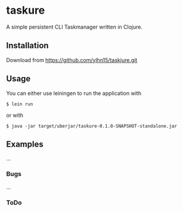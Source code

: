 # taskure
A simple persistent CLI Taskmanager written in Clojure. 

## Installation

Download from https://github.com/ylhn15/taskjure.git
## Usage
You can either use leiningen to run the application with 

    $ lein run 

or with 

    $ java -jar target/uberjar/taskure-0.1.0-SNAPSHOT-standalone.jar



## Examples

...

### Bugs

...

### ToDo


